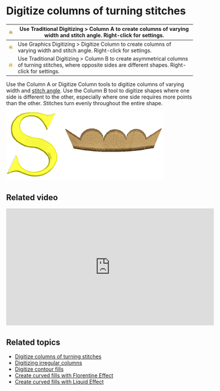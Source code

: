 # Digitize columns of turning stitches

| ![InputA.png](assets/InputA.png)                 | Use Traditional Digitizing > Column A to create columns of varying width and stitch angle. Right-click for settings.                                           |
| ------------------------------------------------ | -------------------------------------------------------------------------------------------------------------------------------------------------------------- |
| ![DigitizeColumn.png](assets/DigitizeColumn.png) | Use Graphics Digitizing > Digitize Column to create columns of varying width and stitch angle. Right-click for settings.                                       |
| ![InputB.png](assets/InputB.png)                 | Use Traditional Digitizing > Column B to create asymmetrical columns of turning stitches, where opposite sides are different shapes. Right-click for settings. |

Use the Column A or Digitize Column tools to digitize columns of varying width and [stitch angle](../../glossary/glossary#stitch-angle). Use the Column B tool to digitize shapes where one side is different to the other, especially where one side requires more points than the other. Stitches turn evenly throughout the entire shape.

![summary_-_create00025.png](assets/summary_-_create00025.png)

## Related video

<iframe src="https://www.youtube.com/embed/m5Li83Xe24k" frameborder="0" 
		 allow="accelerometer; autoplay; encrypted-media; gyroscope; picture-in-picture" 
		 allowfullscreen="" style="width: 560px; height: 315px;">

</iframe>

## Related topics

- [Digitize columns of turning stitches](../../Digitizing/input/Digitize_columns_of_turning_stitches)
- [Digitizing irregular columns](../../Digitizing/input/Digitizing_irregular_columns)
- [Digitize contour fills](../../Decorative/curves/Digitize_contour_fills)
- [Create curved fills with Florentine Effect](../../Decorative/curves/Create_curved_fills_with_Florentine_Effect)
- [Create curved fills with Liquid Effect](../../Decorative/curves/Create_curved_fills_with_Liquid_Effect)
